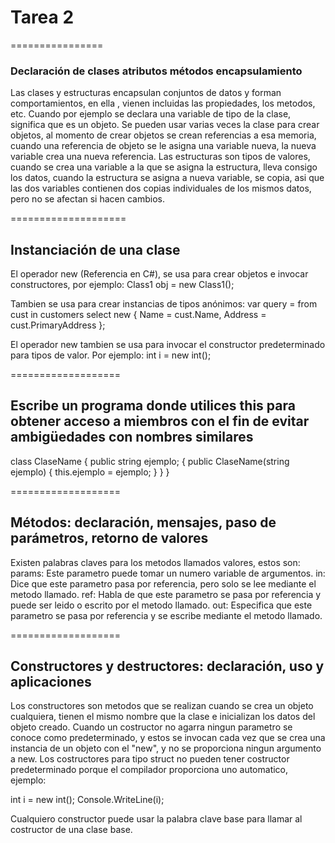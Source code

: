 # Tarea 2

================

### Declaración de clases atributos métodos encapsulamiento

Las clases y estructuras encapsulan conjuntos de datos y forman comportamientos, en ella , vienen incluidas las propiedades, los metodos, etc.
Cuando por ejemplo se declara una variable de tipo de la clase, significa que es un objeto. Se pueden usar varias veces la clase para crear objetos, al momento de crear objetos se crean referencias a esa memoria, cuando una referencia de objeto se le asigna una variable nueva, la nueva variable crea una nueva referencia.
Las estructuras son tipos de valores, cuando se crea una variable a la que se asigna la estructura, lleva consigo los datos, cuando la estructura se asigna a nueva variable, se copia, asi que las dos variables contienen dos copias individuales de los mismos datos, pero no se afectan si hacen cambios.

====================

## Instanciación de una clase

El operador new (Referencia en C#), se usa para crear objetos e invocar constructores, por ejemplo:
Class1 obj = new Class1();

Tambien se usa para crear instancias de tipos anónimos:
var query = from cust in customers
            select new { Name = cust.Name, Address = cust.PrimaryAddress };

El operador new tambien se usa para invocar el constructor predeterminado para tipos de valor. Por ejemplo:
int i = new int();

===================

## Escribe un programa donde utilices this para obtener acceso a miembros con el fin de evitar ambigüedades con nombres similares

class ClaseName
{
    public string ejemplo;
    {
    public ClaseName(string ejemplo)
        {
            this.ejemplo = ejemplo;
        }
    }
}

===================

## Métodos: declaración, mensajes, paso de parámetros, retorno de valores

Existen palabras claves para los metodos llamados valores, estos son:
params: Este parametro puede tomar un numero variable de argumentos.
in: Dice que este parametro pasa por referencia, pero solo se lee mediante el metodo llamado.
ref: Habla de que este parametro se pasa por referencia y puede ser leido o escrito por el metodo llamado.
out: Especifica que este parametro se pasa por referencia y se escribe mediante el metodo llamado.

===================

## Constructores y destructores: declaración, uso y aplicaciones

Los constructores son metodos que se realizan cuando se crea un objeto cualquiera, tienen el mismo nombre que la clase e inicializan los datos del objeto creado.
Cuando un costructor no agarra ningun parametro se conoce como predeterminado, y estos se invocan cada vez que se crea una instancia de un objeto con el "new", y no se proporciona ningun argumento a new.
Los costructores para tipo struct no pueden tener costructor predeterminado porque el compilador proporciona uno automatico, ejemplo:

int i = new int();
Console.WriteLine(i);

Cualquiero constructor puede usar la palabra clave base para llamar al costructor de una clase base.
